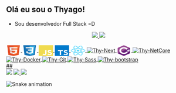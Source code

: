 ## Olá eu sou o Thyago!
- Sou desenvolvedor Full Stack =D



<div align="center">
  <a href="https://github.com/SrBlink">
  <img height="180em" src="https://github-readme-stats.vercel.app/api?username=SrBlink&show_icons=true&theme=dracula&include_all_commits=true&count_private=true"/>
  <img height="180em" src="https://github-readme-stats.vercel.app/api/top-langs/?username=SrBlink&layout=compact&langs_count=7&theme=dracula"/>
</div>
<div style="display: inline_block"><br>
  <img align="center" alt="Thy-HTML" height="30" width="40" src="https://raw.githubusercontent.com/devicons/devicon/master/icons/html5/html5-original.svg">
  <img align="center" alt="Thy-CSS" height="30" width="40" src="https://raw.githubusercontent.com/devicons/devicon/master/icons/css3/css3-original.svg">
  <img align="center" alt="Thy-Js" height="30" width="40" src="https://raw.githubusercontent.com/devicons/devicon/master/icons/javascript/javascript-plain.svg">
  <img align="center" alt="Thy-Ts" height="30" width="40" src="https://raw.githubusercontent.com/devicons/devicon/master/icons/typescript/typescript-plain.svg">
  
  <img align="center" alt="Thy-React" height="30" width="40" src="https://raw.githubusercontent.com/devicons/devicon/master/icons/react/react-original.svg">
  <img align="center" alt="Thy-Next" height="30" width="40" src="https://cdn.jsdelivr.net/gh/devicons/devicon/icons/nextjs/nextjs-original-wordmark.svg" />
  
  
  <img align="center" alt="Thy-Csharp" height="30" width="40" src="https://raw.githubusercontent.com/devicons/devicon/master/icons/csharp/csharp-original.svg">
  <img align="center" alt="Thy-NetCore" height="30" width="40" src="https://cdn.jsdelivr.net/gh/devicons/devicon/icons/dotnetcore/dotnetcore-original.svg" />
  
  <img align="center" alt="Thy-Docker" height="30" width="40" src="https://cdn.jsdelivr.net/gh/devicons/devicon/icons/docker/docker-original-wordmark.svg" />        
  <img align="center" alt="Thy-Git" height="30" width="40" src="https://cdn.jsdelivr.net/gh/devicons/devicon/icons/git/git-original-wordmark.svg" />
  <img align="center" alt="Thy-Sass" height="30" width="40" src="https://cdn.jsdelivr.net/gh/devicons/devicon/icons/sass/sass-original.svg" />
  <img align="center" alt="Thy-bootstrap" height="30" width="40" src="https://cdn.jsdelivr.net/gh/devicons/devicon/icons/bootstrap/bootstrap-original-wordmark.svg" />
</div>              
##  
 
 
<div> 
  <a href="https://instagram.com/thy.prado" target="_blank"><img src="https://img.shields.io/badge/-Instagram-%23E4405F?style=for-the-badge&logo=instagram&logoColor=white" target="_blank"></a>
  <a href = "mailto:thyago.prado@yahoo.com.br"><img src="https://img.shields.io/badge/Gmail-D14836?style=for-the-badge&logo=gmail&logoColor=white" target="_blank">  </a>
  <a href="https://www.linkedin.com/in/thyago-prado-2431b618a/" target="_blank"><img src="https://img.shields.io/badge/-LinkedIn-%230077B5?style=for-the-badge&logo=linkedin&logoColor=white" target="_blank"></a> 
  
  
  ![Snake animation](https://github.com/SrBlink/SrBlink/blob/output/github-contribution-grid-snake.svg)
</div> 

